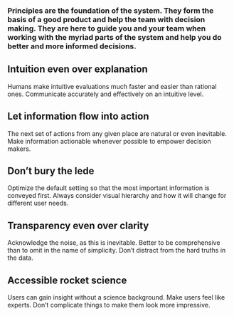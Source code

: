 ### Principles are the foundation of the system. They form the basis of a good product and help the team with decision making. They are here to guide you and your team when working with the myriad parts of the system and help you do better and more informed decisions.

## Intuition even over explanation

Humans make intuitive evaluations much faster and easier than rational ones. Communicate accurately and effectively on an intuitive level.

## Let information flow into action

The next set of actions from any given place are natural or even inevitable. Make information actionable whenever possible to empower decision makers.

## Don’t bury the lede

Optimize the default setting so that the most important information is conveyed first. Always consider visual hierarchy and how it will change for different user needs.

## Transparency even over clarity

Acknowledge the noise, as this is inevitable. Better to be comprehensive than to omit in the name of simplicity. Don’t distract from the hard truths in the data.

## Accessible rocket science

Users can gain insight without a science background. Make users feel like experts. Don’t complicate things to make them look more impressive.
